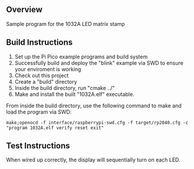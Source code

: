 ## Overview

Sample program for the 1032A LED matrix stamp

## Build Instructions

1. Set up the Pi Pico example programs and build system
2. Successfully build and deploy the "blink" example via SWD to ensure your enviroment is working
3. Check out this project
4. Create a "build" directory
5. Inside the build directory, run "cmake ../"
6. Make and install the built "1032A.elf" executable.

From inside the build directory, use the following command to make and load the program via SWD:

``make;openocd -f interface/raspberrypi-swd.cfg -f target/rp2040.cfg -c "program 1032A.elf verify reset exit"``

## Test Instructions

When wired up correctly, the display will sequentially turn on each LED.